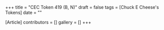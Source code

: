 +++
title = "CEC Token 419 (B, N)"
draft = false
tags = [Chuck E Cheese's Tokens]
date = ""

[Article]
contributors = []
gallery = []
+++